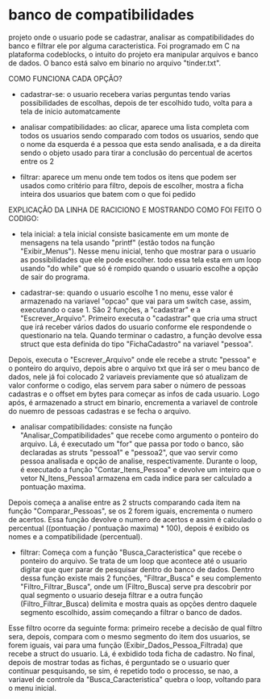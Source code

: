 # banco de compatibilidades
 projeto onde o usuario pode se cadastrar, analisar as compatibilidades do banco e filtrar ele por alguma caracteristica. Foi programado em C na plataforma codeblocks, o intuito do projeto era manipular arquivos e banco de dados. O banco está salvo em binario no arquivo "tinder.txt".
 
 COMO FUNCIONA CADA OPÇÃO?
 
 - cadastrar-se: o usuario recebera varias perguntas tendo varias possibilidades de escolhas, depois de ter escolhido tudo, volta para a tela de inicio automatcamente

 - analisar compatibilidades: ao clicar, aparece uma lista completa com todos os usuarios sendo comparado com todos os usuarios, sendo que o nome da esquerda é a pessoa que esta sendo analisada, e a da direita sendo o objeto usado para tirar a conclusão do percentual de acertos entre os 2

 - filtrar: aparece um menu onde tem todos os itens que podem ser usados como critério para filtro, depois de escolher, mostra a ficha inteira dos usuarios que batem com o que foi pedido

EXPLICAÇÃO DA LINHA DE RACICIONO E MOSTRANDO COMO FOI FEITO O CODIGO:
- tela inicial:
  a tela inicial consiste basicamente em um monte de mensagens na tela usando "printf" (estão todos na função "Exibir_Menus"). Nesse menu inicial, tenho que mostrar para o usuario as possibilidades que ele pode escolher.
  todo essa tela esta em um loop usando "do while" que só é rompido quando o usuario escolhe a opção de sair do programa.

- cadastrar-se:
quando o usuario escolhe 1 no menu, esse valor é armazenado na variavel "opcao" que vai para um switch case, assim, executando o case 1. São 2 funções, a "cadastrar" e a "Escrever_Arquivo". Primeiro executa o "cadastrar" que cria uma struct que irá receber vários dados do usuario conforme ele respondende o questionario na tela. Quando terminar o cadastro, a função devolve essa struct que esta definida do tipo "FichaCadastro" na variavel "pessoa".

Depois, executa o "Escrever_Arquivo" onde ele recebe a strutc "pessoa" e o ponteiro do arquivo, depois abre o arquivo txt que irá ser o meu banco de dados, nele já foi colocado 2 variaveis previamente que só atualizam de valor conforme o codigo, elas servem para saber o número de pessoas cadastras e o offset em bytes para começar as infos de cada usuario. Logo após, é armazenado a struct em binario, encrementa a variavel de controle do nuemro de pessoas cadastras e se fecha o arquivo.

- analisar compatibilidades:
consiste na função "Analisar_Compatibilidades" que recebe como argumento o ponteiro do arquivo. Lá, é executado um "for" que passa por todo o banco, são declaradas as struts "pessoa1" e "pessoa2", que vao servir como pessoa analisada e opção de analise, respectivamente. Durante o loop, é executado a função "Contar_Itens_Pessoa" e devolve um inteiro que o vetor N_Itens_Pessoa1 armazena em cada indice para ser calculado a pontuação maxima.

Depois começa a analise entre as 2 structs comparando cada item na função "Comparar_Pessoas", se os 2 forem iguais, encrementa o numero de acertos. Essa função devolve o numero de acertos e assim é calculado o percentual ((pontuação / pontuação maxima) * 100), depois é exibido os nomes e a compatibilidade (percentual).

- filtrar:
Começa com a função "Busca_Caracteristica" que recebe o ponteiro do arquivo. Se trata de um loop que acontece até o usuario digitar que quer parar de pesquisar dentro do banco de dados. Dentro dessa função existe mais 2 funções, "Filtrar_Busca" e seu complemento "Filtro_Filtrar_Busca", onde um (Filtro_Busca) serve pra descobrir por qual segmento o usuario deseja filtrar e a outra função (Filtro_Filtrar_Busca) delimita e mostra quais as opções dentro daquele segmento escolhido, assim começando a filtrar o banco de dados.

Esse filtro ocorre da seguinte forma: primeiro recebe a decisão de qual filtro sera, depois, compara com o mesmo segmento do item dos usuarios, se forem iguais, vai para uma função (Exibir_Dados_Pessoa_Filtrada) que recebe a struct do usuario. Lá, é exbidido toda ficha de cadastro. No final, depois de mostrar todas as fichas, é perguntado se o usuario quer continuar pesquisando, se sim, é repetido todo o processo, se nao, a variavel de controle da "Busca_Caracteristica" quebra o loop, voltando para o menu inicial.
